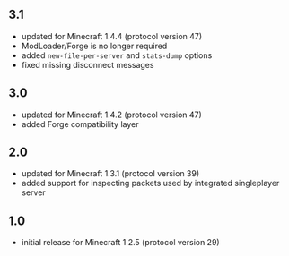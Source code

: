 ## 3.1
- updated for Minecraft 1.4.4 (protocol version 47)
- ModLoader/Forge is no longer required
- added `new-file-per-server` and `stats-dump` options
- fixed missing disconnect messages

## 3.0
- updated for Minecraft 1.4.2 (protocol version 47)
- added Forge compatibility layer

## 2.0
- updated for Minecraft 1.3.1 (protocol version 39)
- added support for inspecting packets used by integrated singleplayer server

## 1.0
- initial release for Minecraft 1.2.5 (protocol version 29)
